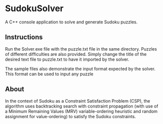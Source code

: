 # SudokuSolver
A C++ console application to solve and generate Sudoku puzzles.

## Instructions ##
Run the Solver.exe file with the puzzle.txt file in the same directory. Puzzles of different difficulties are also provided. Simply change the title of the desired text file to puzzle.txt to have it imported by the solver.

The sample files also demonstrate the input format expected by the solver. This format can be used to input any puzzle

## About ##
In the context of Sudoku as a Constraint Satisfaction Problem (CSP), the algorithm uses backtracking search with constraint propagation (with use of a Minimum Remaining Values (MRV) variable-ordering heuristic and random assignment for value-ordering) to satisfy the Sudoku constraints.
